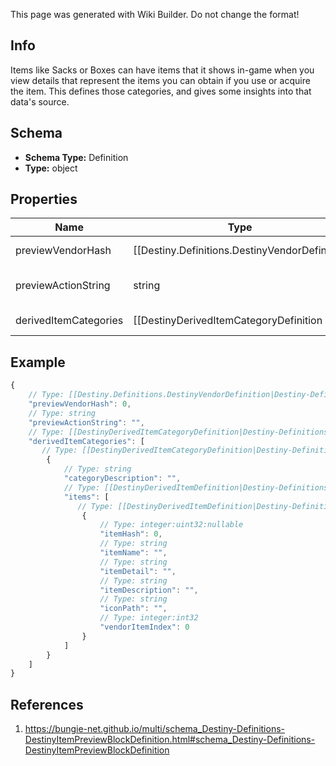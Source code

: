 <span class="wiki-builder">This page was generated with Wiki Builder. Do not change the format!</span>

## Info
Items like Sacks or Boxes can have items that it shows in-game when you view details that represent the items you can obtain if you use or acquire the item. This defines those categories, and gives some insights into that data's source.

## Schema
* **Schema Type:** Definition
* **Type:** object

## Properties
Name | Type | Description
---- | ---- | -----------
previewVendorHash | [[Destiny.Definitions.DestinyVendorDefinition|Destiny-Definitions-DestinyVendorDefinition]]:integer:uint32 | If the preview data is derived from a fake &quot;Preview&quot; Vendor, this will be the hash identifier for the DestinyVendorDefinition of that fake vendor.
previewActionString | string | If the preview has an associated action (like &quot;Open&quot;), this will be the localized string for that action.
derivedItemCategories | [[DestinyDerivedItemCategoryDefinition|Destiny-Definitions-Items-DestinyDerivedItemCategoryDefinition]]:Definition[] | This is a list of the items being previewed, categorized in the same way as they are in the preview UI.

## Example
```javascript
{
    // Type: [[Destiny.Definitions.DestinyVendorDefinition|Destiny-Definitions-DestinyVendorDefinition]]:integer:uint32
    "previewVendorHash": 0,
    // Type: string
    "previewActionString": "",
    // Type: [[DestinyDerivedItemCategoryDefinition|Destiny-Definitions-Items-DestinyDerivedItemCategoryDefinition]]:Definition[]
    "derivedItemCategories": [
       // Type: [[DestinyDerivedItemCategoryDefinition|Destiny-Definitions-Items-DestinyDerivedItemCategoryDefinition]]:Definition
        {
            // Type: string
            "categoryDescription": "",
            // Type: [[DestinyDerivedItemDefinition|Destiny-Definitions-Items-DestinyDerivedItemDefinition]]:Definition[]
            "items": [
               // Type: [[DestinyDerivedItemDefinition|Destiny-Definitions-Items-DestinyDerivedItemDefinition]]:Definition
                {
                    // Type: integer:uint32:nullable
                    "itemHash": 0,
                    // Type: string
                    "itemName": "",
                    // Type: string
                    "itemDetail": "",
                    // Type: string
                    "itemDescription": "",
                    // Type: string
                    "iconPath": "",
                    // Type: integer:int32
                    "vendorItemIndex": 0
                }
            ]
        }
    ]
}

```

## References
1. https://bungie-net.github.io/multi/schema_Destiny-Definitions-DestinyItemPreviewBlockDefinition.html#schema_Destiny-Definitions-DestinyItemPreviewBlockDefinition
